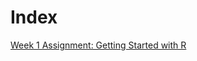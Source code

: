 # Index

[Week 1 Assignment: Getting Started with R]("https://github.com/hopsalong/AgentBasedModeling/blob/master/week1.pdf")
